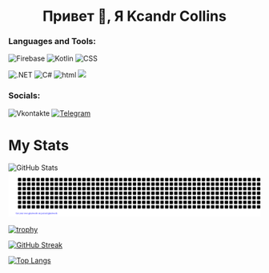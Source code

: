 <h1 align="center">Привет 👋, Я Kcandr Collins</h1>

### Languages and Tools:
![Firebase](https://img.shields.io/badge/-Firebase-orange?style=for-the-badge&logo=firebase&logoColor=F8C52C)
![Kotlin](https://img.shields.io/badge/-Kotlin-blue?style=for-the-badge&logo=kotlin&logoColor=purple)
![CSS](https://img.shields.io/badge/-Css-white?style=for-the-badge&logo=CSS&logoColor=Green)

![.NET](https://img.shields.io/badge/-.NET-purple?style=for-the-badge&logo=.NET&logoColor=white)
![C#](https://img.shields.io/badge/-C_Sharp-white?style=for-the-badge&logo=CSharp&logoColor=purple)
![html](https://img.shields.io/badge/-Html-E34F26?style=for-the-badge&logo=HTML&logoColor=#E34F26)
<img src="https://img.shields.io/badge/-Python-FFA500?style=for-the-badge&logo=python&logoColor=white">

### Socials:
![Vkontakte](https://img.shields.io/badge/-Vkontakte-090909?style=for-the-badge&logo=Vk&logoColor=4F7DB3)
[![Telegram](https://img.shields.io/badge/-Telegram-090909?style=for-the-badge&logo=telegram&logoColor=27A0D9)](https://t.me/nikolaev2710)
# My Stats

![GitHub Stats](https://github-readme-stats.vercel.app/api?username=SlavaNik16&theme=synthwave)
![GitHub Stats](gitartwork.svg)

[![trophy](https://github-profile-trophy.vercel.app/?username=SlavaNik16)](https://github.com/ryo-ma/github-profile-trophy)

[![GitHub Streak](https://github-readme-streak-stats.herokuapp.com/?user=SlavaNik16)](https://git.io/streak-stats)

[![Top Langs](https://github-readme-stats.vercel.app/api/top-langs/?username=anuraghazra)](https://github.com/anuraghazra/github-readme-stats)
